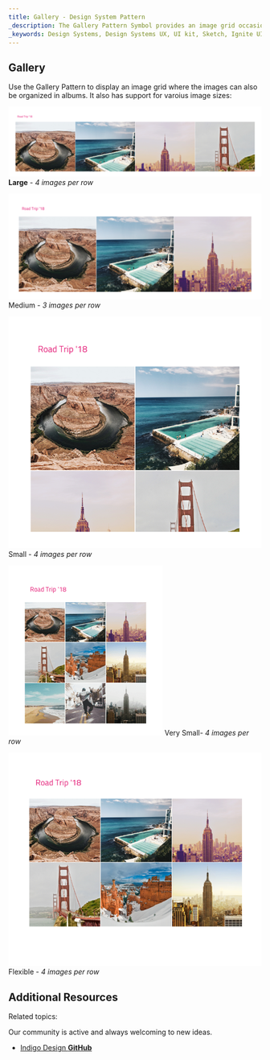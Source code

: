 ```yaml
---
title: Gallery - Design System Pattern
_description: The Gallery Pattern Symbol provides an image grid occasionally interrupted by headings that help group images into albums. 
_keywords: Design Systems, Design Systems UX, UI kit, Sketch, Ignite UI for Angular, Sketch to Angular, Sketch to Angular, Angular, Angular Design System, Export code from Sketch, Design Kits for Angular, Sketch HTML, Sketch to HTML, Sketch UI kits
---
```


## Gallery

Use the Gallery Pattern to display an image grid where the images can also be organized in albums. It also has support for varoius image sizes:

![](../images/gallery_large.png)
**Large** - _4 images per row_

![](../images/gallery_medium.png)
Medium - _3 images per row_

![](../images/gallery_small.png)
Small - _4 images per row_

![](../images/gallery_very-small.png)
Very Small- _4 images per row_

![](../images/gallery_flexible.png)
Flexible - _4 images per row_

## Additional Resources

Related topics:

Our community is active and always welcoming to new ideas.

- [Indigo Design **GitHub**](https://github.com/IgniteUI/design-system-docfx)
